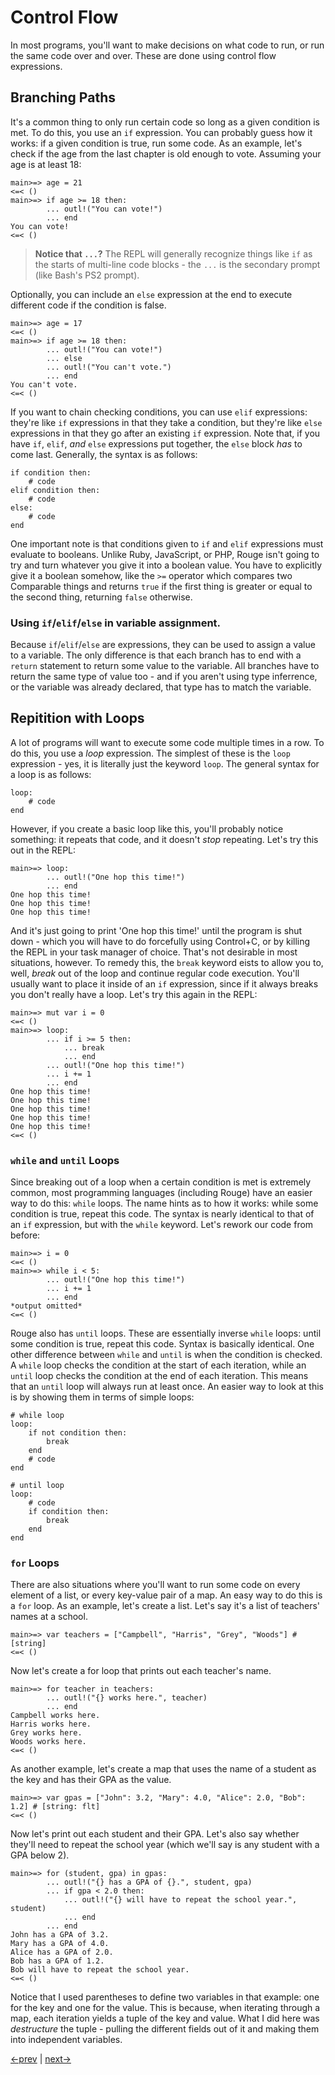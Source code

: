 # Control Flow

In most programs, you'll want to make decisions on what code to run, or run the same code over and over. These are done using control flow expressions.

## Branching Paths

It's a common thing to only run certain code so long as a given condition is met. To do this, you use an `if` expression. You can probably guess how it works: if a given condition is true, run some code. As an example, let's check if the age from the last chapter is old enough to vote. Assuming your age is at least 18:

```
main>=> age = 21
<=< ()
main>=> if age >= 18 then:
		... outl!("You can vote!")
		... end
You can vote!
<=< ()
```

> **Notice that `...`?** The REPL will generally recognize things like `if` as the starts of multi-line code blocks - the `...` is the secondary prompt (like Bash's PS2 prompt).

Optionally, you can include an `else` expression at the end to execute different code if the condition is false.

```
main>=> age = 17
<=< ()
main>=> if age >= 18 then:
		... outl!("You can vote!")
		... else
		... outl!("You can't vote.")
		... end
You can't vote.
<=< ()
```

If you want to chain checking conditions, you can use `elif` expressions: they're like `if` expressions in that they take a condition, but they're like `else` expressions in that they go after an existing `if` expression. Note that, if you have `if`, `elif`, _and_ `else` expressions put together, the `else` block _has_ to come last. Generally, the syntax is as follows:

```
if condition then:
	# code
elif condition then:
	# code
else:
	# code
end
```

One important note is that conditions given to `if` and `elif` expressions must evaluate to booleans. Unlike Ruby, JavaScript, or PHP, Rouge isn't going to try and turn whatever you give it into a boolean value. You have to explicitly give it a boolean somehow, like the `>=` operator which compares two Comparable things and returns `true` if the first thing is greater or equal to the second thing, returning `false` otherwise.

### Using `if`/`elif`/`else` in variable assignment.

Because `if`/`elif`/`else` are expressions, they can be used to assign a value to a variable. The only difference is that each branch has to end with a `return` statement to return some value to the variable. All branches have to return the same type of value too - and if you aren't using type inferrence, or the variable was already declared, that type has to match the variable.

## Repitition with Loops

A lot of programs will want to execute some code multiple times in a row. To do this, you use a _loop_ expression. The simplest of these is the `loop` expression - yes, it is literally just the keyword `loop`. The general syntax for a loop is as follows:

```rouge
loop:
	# code
end
```

However, if you create a basic loop like this, you'll probably notice something: it repeats that code, and it doesn't _stop_ repeating. Let's try this out in the REPL:

```
main>=> loop:
		... outl!("One hop this time!")
		... end
One hop this time!
One hop this time!
One hop this time!
```

And it's just going to print 'One hop this time!' until the program is shut down - which you will have to do forcefully using Control+C, or by killing the REPL in your task manager of choice. That's not desirable in most situations, however. To remedy this, the `break` keyword eists to allow you to, well, _break_ out of the loop and continue regular code execution. You'll usually want to place it inside of an `if` expression, since if it always breaks you don't really have a loop. Let's try this again in the REPL:

```
main>=> mut var i = 0
<=< ()
main>=> loop:
		... if i >= 5 then:
			... break
			... end
		... outl!("One hop this time!")
		... i += 1
		... end
One hop this time!
One hop this time!
One hop this time!
One hop this time!
One hop this time!
<=< ()
```

### `while` and `until` Loops

Since breaking out of a loop when a certain condition is met is extremely common, most programming languages (including Rouge) have an easier way to do this: `while` loops. The name hints as to how it works: while some condition is true, repeat this code. The syntax is nearly identical to that of an `if` expression, but with the `while` keyword. Let's rework our code from before:

```
main>=> i = 0
<=< ()
main>=> while i < 5:
		... outl!("One hop this time!")
		... i += 1
		... end
*output omitted*
<=< ()
```

Rouge also has `until` loops. These are essentially inverse `while` loops: until some condition is true, repeat this code. Syntax is basically identical. One other difference between `while` and `until` is when the condition is checked. A `while` loop checks the condition at the start of each iteration, while an `until` loop checks the condition at the end of each iteration. This means that an `until` loop will always run at least once. An easier way to look at this is by showing them in terms of simple loops:

```rouge
# while loop
loop:
	if not condition then:
		break
	end
	# code
end

# until loop
loop:
	# code
	if condition then:
		break
	end
end
```

### `for` Loops

There are also situations where you'll want to run some code on every element of a list, or every key-value pair of a map. An easy way to do this is a `for` loop. As an example, let's create a list. Let's say it's a list of teachers' names at a school.

```
main>=> var teachers = ["Campbell", "Harris", "Grey", "Woods"] # [string]
<=< ()
```

Now let's create a for loop that prints out each teacher's name.

```
main>=> for teacher in teachers:
		... outl!("{} works here.", teacher)
		... end
Campbell works here.
Harris works here.
Grey works here.
Woods works here.
<=< ()
```

As another example, let's create a map that uses the name of a student as the key and has their GPA as the value.

```
main>=> var gpas = ["John": 3.2, "Mary": 4.0, "Alice": 2.0, "Bob": 1.2] # [string: flt]
<=< ()
```

Now let's print out each student and their GPA. Let's also say whether they'll need to repeat the school year (which we'll say is any student with a GPA below 2).

```
main>=> for (student, gpa) in gpas:
		... outl!("{} has a GPA of {}.", student, gpa)
		... if gpa < 2.0 then:
			... outl!("{} will have to repeat the school year.", student)
			... end
		... end
John has a GPA of 3.2.
Mary has a GPA of 4.0.
Alice has a GPA of 2.0.
Bob has a GPA of 1.2.
Bob will have to repeat the school year.
<=< ()
```

Notice that I used parentheses to define two variables in that example: one for the key and one for the value. This is because, when iterating through a map, each iteration yields a tuple of the key and value. What I did here was _destructure_ the tuple - pulling the different fields out of it and making them into independent variables.

[<-prev](3_variables.md) | [next->](5_functions.md)